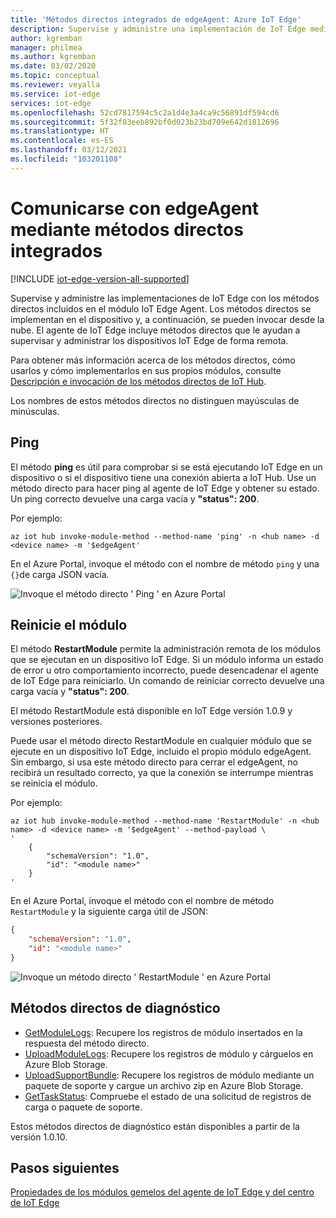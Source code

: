 ```yaml
---
title: 'Métodos directos integrados de edgeAgent: Azure IoT Edge'
description: Supervise y administre una implementación de IoT Edge mediante métodos directos integrados en el módulo de tiempo de ejecución del agente de IoT Edge
author: kgremban
manager: philmea
ms.author: kgremban
ms.date: 03/02/2020
ms.topic: conceptual
ms.reviewer: veyalla
ms.service: iot-edge
services: iot-edge
ms.openlocfilehash: 52cd7817594c5c2a1d4e3a4ca9c56891df594cd6
ms.sourcegitcommit: 5f32f03eeb892bf0d023b23bd709e642d1812696
ms.translationtype: HT
ms.contentlocale: es-ES
ms.lasthandoff: 03/12/2021
ms.locfileid: "103201108"
---
```

# <a name="communicate-with-edgeagent-using-built-in-direct-methods"></a>Comunicarse con edgeAgent mediante métodos directos integrados

[!INCLUDE [iot-edge-version-all-supported](../../includes/iot-edge-version-all-supported.md)]

Supervise y administre las implementaciones de IoT Edge con los métodos directos incluidos en el módulo IoT Edge Agent. Los métodos directos se implementan en el dispositivo y, a continuación, se pueden invocar desde la nube. El agente de IoT Edge incluye métodos directos que le ayudan a supervisar y administrar los dispositivos IoT Edge de forma remota.

Para obtener más información acerca de los métodos directos, cómo usarlos y cómo implementarlos en sus propios módulos, consulte [Descripción e invocación de los métodos directos de IoT Hub](../iot-hub/iot-hub-devguide-direct-methods.md).

Los nombres de estos métodos directos no distinguen mayúsculas de minúsculas.

## <a name="ping"></a>Ping

El método **ping** es útil para comprobar si se está ejecutando IoT Edge en un dispositivo o si el dispositivo tiene una conexión abierta a IoT Hub. Use un método directo para hacer ping al agente de IoT Edge y obtener su estado. Un ping correcto devuelve una carga vacía y **"status": 200**.

Por ejemplo:

```azurecli
az iot hub invoke-module-method --method-name 'ping' -n <hub name> -d <device name> -m '$edgeAgent'
```

En el Azure Portal, invoque el método con el nombre de método `ping` y una `{}`de carga JSON vacía.

![Invoque el método directo ' Ping ' en Azure Portal](./media/how-to-edgeagent-direct-method/ping-direct-method.png)

## <a name="restart-module"></a>Reinicie el módulo

El método **RestartModule** permite la administración remota de los módulos que se ejecutan en un dispositivo IoT Edge. Si un módulo informa un estado de error u otro comportamiento incorrecto, puede desencadenar el agente de IoT Edge para reiniciarlo. Un comando de reiniciar correcto devuelve una carga vacía y **"status": 200**.

El método RestartModule está disponible en IoT Edge versión 1.0.9 y versiones posteriores. 

Puede usar el método directo RestartModule en cualquier módulo que se ejecute en un dispositivo IoT Edge, incluido el propio módulo edgeAgent. Sin embargo, si usa este método directo para cerrar el edgeAgent, no recibirá un resultado correcto, ya que la conexión se interrumpe mientras se reinicia el módulo.

Por ejemplo:

```azurecli
az iot hub invoke-module-method --method-name 'RestartModule' -n <hub name> -d <device name> -m '$edgeAgent' --method-payload \
'
    {
        "schemaVersion": "1.0",
        "id": "<module name>"
    }
'
```

En el Azure Portal, invoque el método con el nombre de método `RestartModule` y la siguiente carga útil de JSON:

```json
{
    "schemaVersion": "1.0",
    "id": "<module name>"
}
```

![Invoque un método directo ' RestartModule ' en Azure Portal](./media/how-to-edgeagent-direct-method/restartmodule-direct-method.png)

## <a name="diagnostic-direct-methods"></a>Métodos directos de diagnóstico

* [GetModuleLogs](how-to-retrieve-iot-edge-logs.md#retrieve-module-logs): Recupere los registros de módulo insertados en la respuesta del método directo.
* [UploadModuleLogs](how-to-retrieve-iot-edge-logs.md#upload-module-logs): Recupere los registros de módulo y cárguelos en Azure Blob Storage.
* [UploadSupportBundle](how-to-retrieve-iot-edge-logs.md#upload-support-bundle-diagnostics): Recupere los registros de módulo mediante un paquete de soporte y cargue un archivo zip en Azure Blob Storage.
* [GetTaskStatus](how-to-retrieve-iot-edge-logs.md#get-upload-request-status): Compruebe el estado de una solicitud de registros de carga o paquete de soporte.

Estos métodos directos de diagnóstico están disponibles a partir de la versión 1.0.10.

## <a name="next-steps"></a>Pasos siguientes

[Propiedades de los módulos gemelos del agente de IoT Edge y del centro de IoT Edge](module-edgeagent-edgehub.md)
